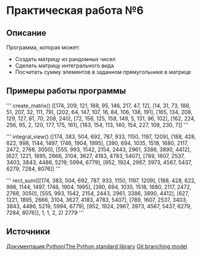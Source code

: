 # Практическая работа №6
## Описание
Программа, которая может:
* Создать матрицу из рандомных чисел
* Сделать матрицу интегрального вида
* Посчитать сумму элементов в заданном прямугольнике в матрице
## Примеры работы программы
'''
create_matrix()
[[174, 209, 121, 188, 95, 146, 217, 47, 12],
 [14, 31, 73, 188, 51, 207, 32, 111, 79],
 [202, 64, 147, 107, 16, 84, 106, 138, 191],
 [165, 134, 208, 129, 127, 81, 70, 208, 240],
 [72, 156, 125, 159, 149, 5, 131, 96, 102],
 [162, 224, 256, 95, 2, 120, 177, 175, 161],
 [163, 154, 113, 140, 154, 227, 109, 230, 7]]
 '''
 
 '''
  integral_view()
 [[174, 383, 504, 692, 787, 933, 1150, 1197, 1209],
 [188, 428, 622, 998, 1144, 1497, 1746, 1904, 1995],
 [390, 694, 1035, 1518, 1680, 2117, 2472, 2768, 3050],
 [555, 993, 1542, 2154, 2443, 2961, 3386, 3890, 4412],
 [627, 1221, 1895, 2666, 3104, 3627, 4183, 4783, 5407],
 [789, 1607, 2537, 3403, 3843, 4486, 5219, 5994, 6779],
 [952, 1924, 2967, 3973, 4567, 5437, 6279, 7284, 8076]]
 '''
 
 '''
 rect_sum([[174, 383, 504, 692, 787, 933, 1150, 1197, 1209],
 [188, 428, 622, 998, 1144, 1497, 1746, 1904, 1995],
 [390, 694, 1035, 1518, 1680, 2117, 2472, 2768, 3050],
 [555, 993, 1542, 2154, 2443, 2961, 3386, 3890, 4412],
 [627, 1221, 1895, 2666, 3104, 3627, 4183, 4783, 5407],
 [789, 1607, 2537, 3403, 3843, 4486, 5219, 5994, 6779],
 [952, 1924, 2967, 3973, 4567, 5437, 6279, 7284, 8076]], 1, 1, 2, 2)
 2779
 '''
 
 ## Источники
 [Документация Python(The Python standard library](https://docs.python.org/3.8/library/index.html)
[Git branching model](https://nvie.com/posts/a-successful-git-branching-model/)
